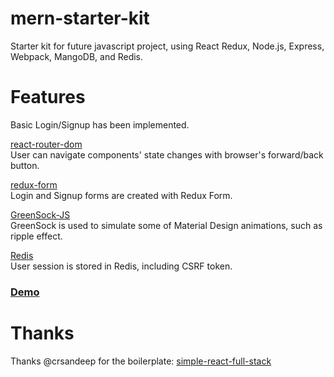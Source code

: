 # mern-starter-kit
Starter kit for future javascript project, using React Redux, Node.js, Express, Webpack, MangoDB, and Redis.

# Features
Basic Login/Signup has been implemented.

[react-router-dom](https://github.com/ReactTraining/react-router)  
User can navigate components' state changes with browser's forward/back button.

[redux-form](https://github.com/erikras/redux-form)  
Login and Signup forms are created with Redux Form.

[GreenSock-JS](https://github.com/greensock/GreenSock-JS)  
GreenSock is used to simulate some of Material Design animations, such as ripple effect.

[Redis](https://redis.io/)  
User session is stored in Redis, including CSRF token.

### [Demo]()

# Thanks
Thanks @crsandeep for the boilerplate: [simple-react-full-stack](https://github.com/crsandeep/simple-react-full-stack)
